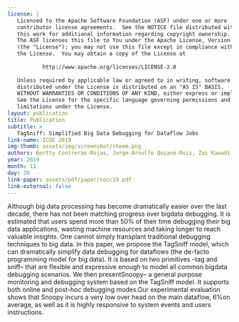 ```yaml
---
license: |
   Licensed to the Apache Software Foundation (ASF) under one or more
   contributor license agreements.  See the NOTICE file distributed with
   this work for additional information regarding copyright ownership.
   The ASF licenses this file to You under the Apache License, Version 2.0
   (the "License"); you may not use this file except in compliance with
   the License.  You may obtain a copy of the License at
   
           http://www.apache.org/licenses/LICENSE-2.0
   
   Unless required by applicable law or agreed to in writing, software
   distributed under the License is distributed on an "AS IS" BASIS,
   WITHOUT WARRANTIES OR CONDITIONS OF ANY KIND, either express or implied.
   See the License for the specific language governing permissions and
   limitations under the License.
layout: publication
title: Publication
subtitle: >
   TagSniff: Simplified Big Data Debugging for Dataflow Jobs
link-name: ICDE 2019
img-thumb: assets/img/screenshot/rheem.png
authors: Bertty Contreras-Rojas, Jorge-Arnulfo Quiané-Ruiz, Zoi Kaoudi, Saravanan Thirumuruganathan
year: 2019
month: 11
day: 20
link-paper: assets/pdf/paper/socc19.pdf
link-external: false
---
```


Although big data processing has become dramatically easier over the last decade, there has not been matching progress over bigdata debugging. It is estimated that users spend more than 50% of their time debugging their big data applications, wasting machine resources and taking longer to reach valuable insights. One cannot simply transplant traditional debugging techniques to big data. In this paper, we propose the TagSniff model, which can dramatically simplify data debugging for dataflows (the de-facto programming model for big data). It is based on two primitives –tag and sniff– that are flexible and expressive enough to model all common bigdata debugging scenarios. We then presentSnoopy– a general purpose monitoring and debugging system based on the TagSniff model. It supports both online and post-hoc debugging modes.Our experimental evaluation shows that Snoopy incurs a very low over head on the main dataflow, 6%on average, as well as it is highly responsive to system events and users instructions.
